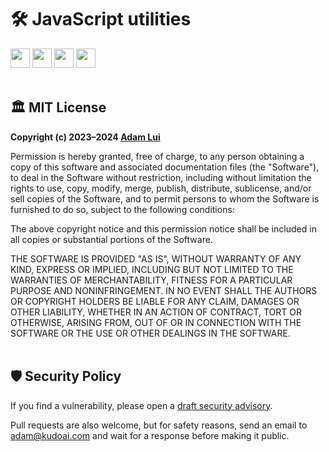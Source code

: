 # 🛠️ JavaScript utilities

<img height=31 src="https://img.shields.io/badge/Downloads-1.4k-44cc11.svg?logo=npm&logoColor=white&labelColor=464646&style=for-the-badge"></img>
<a href="#%EF%B8%8F-mit-license"><img height=31 src="https://img.shields.io/badge/License-MIT-fcde7b.svg?logo=internetarchive&logoColor=white&labelColor=464646&style=for-the-badge"></a>
<a href="https://app.codacy.com/gh/adamlui/js-utils/commits?utm_source=adamlui-js-utils&utm_content=github_shield"><img height=31 src="https://img.shields.io/codacy/grade/89be3b7834174bedb6ffe66609e7cfc0?label=Code+Quality&logo=codacy&logoColor=white&labelColor=464646&color=b5fc7b&style=for-the-badge"></a>
<a href="https://sonarcloud.io/component_measures?metric=new_vulnerabilities&id=adamlui_js-utils"><img height=31 src="https://img.shields.io/badge/dynamic/json?url=https%3A%2F%2Fsonarcloud.io%2Fapi%2Fmeasures%2Fcomponent%3Fcomponent%3Dadamlui_js-utils%26metricKeys%3Dvulnerabilities&query=%24.component.measures.0.value&style=for-the-badge&logo=sonarcloud&logoColor=white&labelColor=464646&label=Vulnerabilities&color=orange"></a>
<br><br>

## 🏛️ MIT License

**Copyright (c) 2023–2024 [Adam Lui](https://github.com/adamlui)**

Permission is hereby granted, free of charge, to any person obtaining a copy
of this software and associated documentation files (the "Software"), to deal
in the Software without restriction, including without limitation the rights
to use, copy, modify, merge, publish, distribute, sublicense, and/or sell
copies of the Software, and to permit persons to whom the Software is
furnished to do so, subject to the following conditions:

The above copyright notice and this permission notice shall be included in all
copies or substantial portions of the Software.

THE SOFTWARE IS PROVIDED "AS IS", WITHOUT WARRANTY OF ANY KIND, EXPRESS OR
IMPLIED, INCLUDING BUT NOT LIMITED TO THE WARRANTIES OF MERCHANTABILITY,
FITNESS FOR A PARTICULAR PURPOSE AND NONINFRINGEMENT. IN NO EVENT SHALL THE
AUTHORS OR COPYRIGHT HOLDERS BE LIABLE FOR ANY CLAIM, DAMAGES OR OTHER
LIABILITY, WHETHER IN AN ACTION OF CONTRACT, TORT OR OTHERWISE, ARISING FROM,
OUT OF OR IN CONNECTION WITH THE SOFTWARE OR THE USE OR OTHER DEALINGS IN THE
SOFTWARE.
<br><br>

## 🛡️ Security Policy

If you find a vulnerability, please open a [draft security advisory](https://github.com/adamlui/js-utils/security/advisories/new).

Pull requests are also welcome, but for safety reasons, send an email to adam@kudoai.com and wait for a response before making it public.

